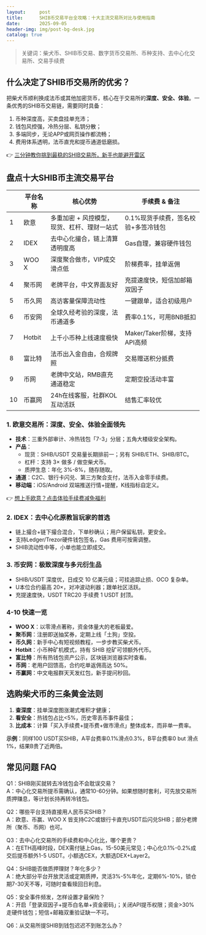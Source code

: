 ```yaml
---
layout:     post
title:      SHIB币交易平台全攻略：十大主流交易所对比与使用指南
date:       2025-09-05
header-img: img/post-bg-desk.jpg
catalog: true
---
```


> 关键词：柴犬币、SHIB币交易、数字货币交易所、币种支持、去中心化交易所、交易手续费

## 什么决定了SHIB币交易所的优劣？

把柴犬币顺利换成法币或其他加密货币，核心在于交易所的**深度、安全、体验**。一条优秀的SHIB币交易链，需要同时具备：  
1. 币种深度高，买卖盘挂单充沛；  
2. 钱包风控强，冷热分层、私钥分散；  
3. 多端同步，无论APP或网页操作都流畅；  
4. 费用体系透明，法币直充和提币通道低磨损。

👉 [三分钟教你挑到最稳的SHIB交易所，新手也能避开雷区](https://okxdog.com/)

## 盘点十大SHIB币主流交易平台

| | 平台名称 | 核心优势 | 手续费 & 备注 |
|---|---|---|---|
1 | 欧意 | 多重加密 + 风控模型，现货、杠杆、理财一站式| 0.1%现货手续费，签名校验+多签冷钱包  
2 | IDEX | 去中心化撮合，链上清算透明度高| Gas自理，兼容硬件钱包  
3 | WOO X | 深度聚合做市，VIP成交滑点低| 阶梯费率，挂单返佣  
4 | 聚币网 | 老牌平台，中文界面友好| 充提速度快，短信加邮箱双因子  
5 | 币久网 | 高访客量保障流动性| 一键跟单，适合初级用户  
6 | 币安网 | 全球久经考验的深度，法币通道多| 费率0.1%，可用BNB抵扣  
7 | Hotbit | 上千小币种上线速度极快| Maker/Taker阶梯，支持API高频  
8 | 富比特 | 法币出入金自由，合规牌照| 交易赠送积分抵费  
9 | 币网 | 老牌中文站，RMB直充通道稳定| 定期空投活动丰富  
10 | 币赢网 | 24h在线客服，社群KOL 互动活跃| 结售汇率较优

### 1. 欧意交易所：深度、安全、体验全面领先
- **技术**：三重外部审计、冷热钱包「7-3」分层；五角大楼级安全架构。  
- **产品**：  
  - 现货：SHIB/USDT 交易量长期排前一；另有 SHIB/ETH、SHIB/BTC。  
  - 杠杆：支持 3× 做多 / 做空柴犬币。  
  - 质押生息：年化 3%-8%，随存随取。  
- **通道**：C2C、银行卡闪兑、第三方聚合支付，法币入金零手续费。  
- **移动端**：iOS/Android 双端推送行情+提醒，K线指标自定义。

👉 [想上手欧意？点击体验手续费减免福利](https://okxdog.com/)

### 2. IDEX：去中心化原教旨玩家的首选
- 链上撮合+链下撮合混合，下单秒确认；用户保留私钥，更安全。  
- 支持Ledger/Trezor硬件钱包签名，Gas 费用可按需调整。  
- SHIB流动性中等，小单也能立即成交。

### 3. 币安网：极致深度与多元衍生品
- SHIB/USDT 深度优，日成交 10 亿美元级；可挂追踪止损、OCO 复杂单。  
- U本位合约最高 20×，对冲波动利器；跟单社区活跃。  
- 充提速度快，USDT TRC20 手续费 1 USDT 封顶。

### 4-10 快速一览
- **WOO X**：以零滑点著称，资金体量大的老板最爱。  
- **聚币网**：注册即送抽奖券，定期上线「土狗」空投。  
- **币久网**：新手中心有短视频教程，一步步教买柴犬币。  
- **Hotbit**：小币种矿机模式，持有 SHIB 挖矿可领额外代币。  
- **富比特**：所有热钱包资产公示，区块链浏览器实时查看。  
- **币网**：老用户回馈高，合约吃单返佣高达 50%。  
- **币赢网**：中文电报群天天发红包，新手提问秒回。

## 选购柴犬币的三条黄金法则

1. **查深度**：挂单深度图涨潮式堆积才健康；  
2. **看安全**：热钱包占比<5%，历史零丢币事件最佳；  
3. **比成本**：计算「买入手续费+提币费+做市滑点」整体成本，而非单一费率。

**示例**：同样100 USDT买SHIB，A平台费率0.1%滑点0.3%，B平台费率0 but 滑点1%，结果B贵了近两倍。

## 常见问题 FAQ

Q1：SHIB刚买就转去冷钱包会不会耽误交易？  
A：中心化交易所提币需确认，通常10-60分钟。如果想随时套利，可先放交易所质押赚息，等计划长持再转冷钱包。

Q2：哪些平台支持直接用人民币买SHIB？  
A：欧意、币赢、WOO X 皆支持C2C或银行卡直充USDT后闪兑SHIB；部分老牌所（聚币、币网）也可。

Q3：去中心化交易所的手续费和中心化比，哪个更贵？  
A：在ETH高峰时段，DEX需付链上Gas，15-50美元常见；中心化0.1%-0.2%成交后提币额外1-5 USDT。小额选CEX，大额选DEX+Layer2。

Q4：SHIB能否做质押理财？年化多少？  
A：绝大部分平台开放灵活或定期质押，灵活3%-5%年化，定期6%-10%，锁仓期7-30天不等，可随时查看赎回日利息。

Q5：安全事件频发，怎样设置才最保险？  
A：开启「登录双因子+提币白名单+资金密码」；关闭API提币权限；资金>30%走硬件钱包；短信+邮箱双重验证缺一不可。

Q6：从交易所提SHIB到钱包迟迟不到账怎么办？